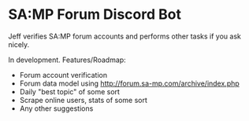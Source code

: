 # SA:MP Forum Discord Bot

Jeff verifies SA:MP forum accounts and performs other tasks if you ask nicely.

In development. Features/Roadmap:

- Forum account verification
- Forum data model using http://forum.sa-mp.com/archive/index.php
- Daily "best topic" of some sort
- Scrape online users, stats of some sort
- Any other suggestions
